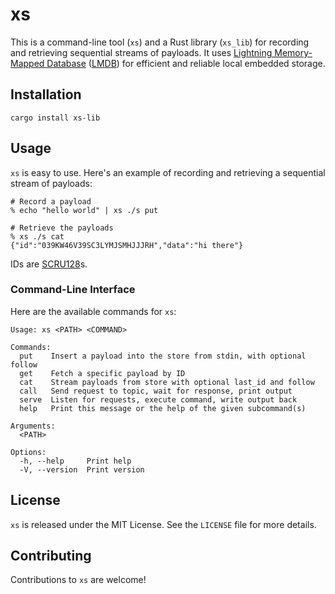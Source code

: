 # xs

This is a command-line tool (`xs`) and a Rust library (`xs_lib`) for recording
and retrieving sequential streams of payloads. It uses [Lightning Memory-Mapped
Database](http://www.lmdb.tech/doc/)
([LMDB](https://docs.rs/lmdb-rkv/0.14.0/lmdb/)) for efficient and reliable
local embedded storage.

## Installation

```
cargo install xs-lib
```

## Usage

`xs` is easy to use. Here's an example of recording and retrieving a sequential
stream of payloads:

```shell
# Record a payload
% echo "hello world" | xs ./s put

# Retrieve the payloads
% xs ./s cat
{"id":"039KW46V39SC3LYMJSMHJJJRH","data":"hi there"}
```

IDs are [SCRU128](https://github.com/scru128/rust)s.

### Command-Line Interface

Here are the available commands for `xs`:

```
Usage: xs <PATH> <COMMAND>

Commands:
  put    Insert a payload into the store from stdin, with optional follow
  get    Fetch a specific payload by ID
  cat    Stream payloads from store with optional last_id and follow
  call   Send request to topic, wait for response, print output
  serve  Listen for requests, execute command, write output back
  help   Print this message or the help of the given subcommand(s)

Arguments:
  <PATH>

Options:
  -h, --help     Print help
  -V, --version  Print version
```

## License

`xs` is released under the MIT License. See the `LICENSE` file for more details.

## Contributing

Contributions to `xs` are welcome!
